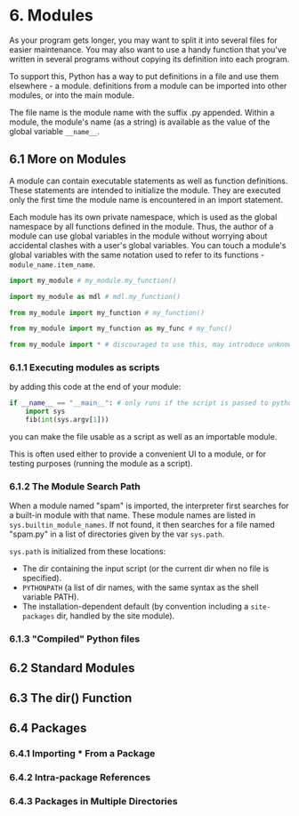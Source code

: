 # 6. Modules
As your program gets longer, you may want to split it into several files for easier maintenance. You may also want to use a handy function that you've written in several programs without copying its definition into each program.

To support this, Python has a way to put definitions in a file and use them elsewhere - a module. definitions from a module can be imported into other modules, or into the main module.

The file name is the module name with the suffix .py appended. Within a module, the module's name (as a string) is available as the value of the global variable `__name__`.

## 6.1 More on Modules
A module can contain executable statements as well as function definitions. These statements are intended to initialize the module. They are executed only the first time the module name is encountered in an import statement.

Each module has its own private namespace, which is used as the global namespace by all functions defined in the module. Thus, the author of a module can use global variables in the module without worrying about accidental clashes with a user's global variables. You can touch a module's global variables with the same notation used to refer to its functions - `module_name.item_name`.

```py
import my_module # my_module.my_function()

import my_module as mdl # mdl.my_function()

from my_module import my_function # my_function()

from my_module import my_function as my_func # my_func()

from my_module import * # discouraged to use this, may introduce unknown names to code, and not readable

```

### 6.1.1 Executing modules as scripts
by adding this code at the end of your module:
```py
if __name__ == "__main__": # only runs if the script is passed to python cmd
    import sys
    fib(int(sys.argv[1]))
```
you can make the file usable as a script as well as an importable module.

This is often used either to provide a convenient UI to a module, or for testing purposes (running the module as a script).

### 6.1.2 The Module Search Path
When a module named "spam" is imported, the interpreter first searches for a built-in module with that name. These module names are listed in `sys.builtin_module_names`. If not found, it then searches for a file named "spam.py" in a list of directories given by the var `sys.path`. 

`sys.path` is initialized from these locations:
- The dir containing the input script (or the current dir when no file is specified).
- `PYTHONPATH` (a list of dir names, with the same syntax as the shell variable PATH).
- The installation-dependent default (by convention including a `site-packages` dir, handled by the site module).

### 6.1.3 "Compiled" Python files

## 6.2 Standard Modules

## 6.3 The dir() Function

## 6.4 Packages
### 6.4.1 Importing * From a Package
### 6.4.2 Intra-package References
### 6.4.3 Packages in Multiple Directories

















